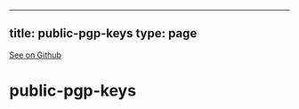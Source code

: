 
---
title: public-pgp-keys
type: page
---

[See on Github](https://github.com/jakeroggenbuck/public-pgp-keys/)

# public-pgp-keys
